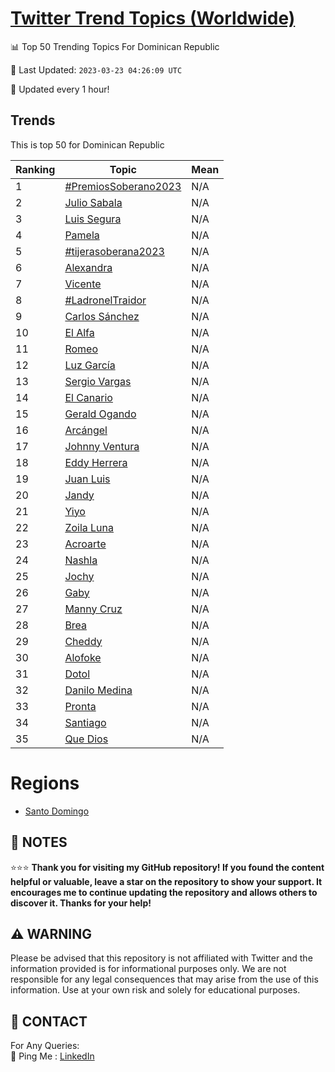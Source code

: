 [Twitter Trend Topics (Worldwide)](https://github.com/ErcinDedeoglu/Twitter-Trend-Topics)
==========


📊 Top 50 Trending Topics For Dominican Republic

📆 Last Updated: `2023-03-23 04:26:09 UTC`

🔧 Updated every 1 hour!


## Trends

This is top 50 for Dominican Republic

| Ranking | Topic | Mean |
| ------- | ------------ | ------------ |
| 1 | [#PremiosSoberano2023](http://twitter.com/search?q=%23PremiosSoberano2023) | N/A |
| 2 | [Julio Sabala](http://twitter.com/search?q=Julio+Sabala) | N/A |
| 3 | [Luis Segura](http://twitter.com/search?q=Luis+Segura) | N/A |
| 4 | [Pamela](http://twitter.com/search?q=Pamela) | N/A |
| 5 | [#tijerasoberana2023](http://twitter.com/search?q=%23tijerasoberana2023) | N/A |
| 6 | [Alexandra](http://twitter.com/search?q=Alexandra) | N/A |
| 7 | [Vicente](http://twitter.com/search?q=Vicente) | N/A |
| 8 | [#LadronelTraidor](http://twitter.com/search?q=%23LadronelTraidor) | N/A |
| 9 | [Carlos Sánchez](http://twitter.com/search?q=Carlos+S%c3%a1nchez) | N/A |
| 10 | [El Alfa](http://twitter.com/search?q=El+Alfa) | N/A |
| 11 | [Romeo](http://twitter.com/search?q=Romeo) | N/A |
| 12 | [Luz García](http://twitter.com/search?q=Luz+Garc%c3%ada) | N/A |
| 13 | [Sergio Vargas](http://twitter.com/search?q=Sergio+Vargas) | N/A |
| 14 | [El Canario](http://twitter.com/search?q=El+Canario) | N/A |
| 15 | [Gerald Ogando](http://twitter.com/search?q=Gerald+Ogando) | N/A |
| 16 | [Arcángel](http://twitter.com/search?q=Arc%c3%a1ngel) | N/A |
| 17 | [Johnny Ventura](http://twitter.com/search?q=Johnny+Ventura) | N/A |
| 18 | [Eddy Herrera](http://twitter.com/search?q=Eddy+Herrera) | N/A |
| 19 | [Juan Luis](http://twitter.com/search?q=Juan+Luis) | N/A |
| 20 | [Jandy](http://twitter.com/search?q=Jandy) | N/A |
| 21 | [Yiyo](http://twitter.com/search?q=Yiyo) | N/A |
| 22 | [Zoila Luna](http://twitter.com/search?q=Zoila+Luna) | N/A |
| 23 | [Acroarte](http://twitter.com/search?q=Acroarte) | N/A |
| 24 | [Nashla](http://twitter.com/search?q=Nashla) | N/A |
| 25 | [Jochy](http://twitter.com/search?q=Jochy) | N/A |
| 26 | [Gaby](http://twitter.com/search?q=Gaby) | N/A |
| 27 | [Manny Cruz](http://twitter.com/search?q=Manny+Cruz) | N/A |
| 28 | [Brea](http://twitter.com/search?q=Brea) | N/A |
| 29 | [Cheddy](http://twitter.com/search?q=Cheddy) | N/A |
| 30 | [Alofoke](http://twitter.com/search?q=Alofoke) | N/A |
| 31 | [Dotol](http://twitter.com/search?q=Dotol) | N/A |
| 32 | [Danilo Medina](http://twitter.com/search?q=Danilo+Medina) | N/A |
| 33 | [Pronta](http://twitter.com/search?q=Pronta) | N/A |
| 34 | [Santiago](http://twitter.com/search?q=Santiago) | N/A |
| 35 | [Que Dios](http://twitter.com/search?q=Que+Dios) | N/A |



# Regions

* [Santo Domingo](</Dominican Republic/Santo Domingo.md>)



## 📝 NOTES

⭐⭐⭐ **Thank you for visiting my GitHub repository! If you found the content helpful or valuable, leave a star on the repository to show your support. It encourages me to continue updating the repository and allows others to discover it. Thanks for your help!**


## ⚠️ WARNING

Please be advised that this repository is not affiliated with Twitter and the information provided is for informational purposes only. We are not responsible for any legal consequences that may arise from the use of this information. Use at your own risk and solely for educational purposes.


## 📨 CONTACT

 For Any Queries:  
            🏓 Ping Me : [LinkedIn](https://www.linkedin.com/in/ercindedeoglu/)
